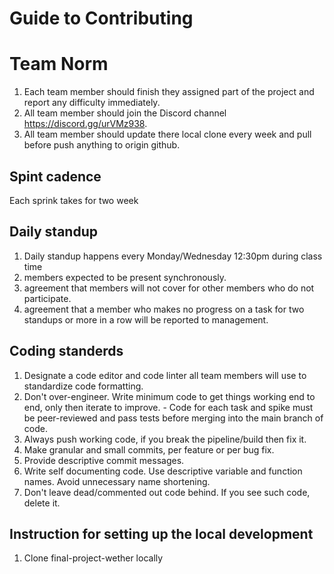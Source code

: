# Guide to Contributing
# Team Norm 
1. Each team member should finish they assigned part of the project and report any difficulty immediately. 
2. All team member should join the Discord channel https://discord.gg/urVMz938.
3. All team member should update there local clone every week and pull before push anything to origin github.
## Spint cadence
Each sprink takes for two week
## Daily standup
1. Daily standup happens every Monday/Wednesday 12:30pm during class time
1. members expected to be present synchronously.
1. agreement that members will not cover for other members who do not participate.
1. agreement that a member who makes no progress on a task for two standups or more in a row will be reported to management.
## Coding standerds
1. Designate a code editor and code linter all team members will use to standardize code formatting.
1. Don't over-engineer. Write minimum code to get things working end to end, only then iterate to improve. - Code for each task and spike must be peer-reviewed and pass tests before merging into the main branch of code.
1. Always push working code, if you break the pipeline/build then fix it.
1. Make granular and small commits, per feature or per bug fix.
1. Provide descriptive commit messages.
1. Write self documenting code. Use descriptive variable and function names. Avoid unnecessary name shortening.
1. Don't leave dead/commented out code behind. If you see such code, delete it.
## Instruction for setting up the local development
1. Clone final-project-wether locally